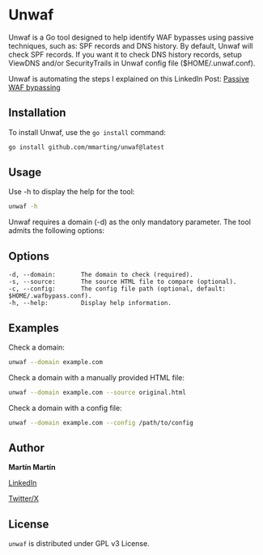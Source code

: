 
# Unwaf

Unwaf is a Go tool designed to help identify WAF bypasses using passive techniques, such as: SPF records and DNS history. By default, Unwaf will check SPF records. If you want it to check DNS history records, setup ViewDNS and/or SecurityTrails in Unwaf config file ($HOME/.unwaf.conf).

Unwaf is automating the steps I explained on this LinkedIn Post: [Passive WAF bypassing](https://www.linkedin.com/posts/martinmarting_bugbounty-bugbountytips-pentesting-activity-7217385665729093632-oZEP)

## Installation

To install Unwaf, use the `go install` command:

```sh
go install github.com/mmarting/unwaf@latest
```

## Usage

Use -h to display the help for the tool:

```sh
unwaf -h
```

Unwaf requires a domain (-d) as the only mandatory parameter. The tool admits the following options:

## Options

    -d, --domain:       The domain to check (required).
    -s, --source:       The source HTML file to compare (optional).
    -c, --config:       The config file path (optional, default: $HOME/.wafbypass.conf).
    -h, --help:         Display help information.

## Examples

Check a domain:

```sh
unwaf --domain example.com
```

Check a domain with a manually provided HTML file:

```sh
unwaf --domain example.com --source original.html
```

Check a domain with a config file:

```sh
unwaf --domain example.com --config /path/to/config
```

## Author

**Martín Martín**

[LinkedIn](https://www.linkedin.com/in/martinmarting/)

[Twitter/X](https://x.com/mmrecon)

## License

`unwaf` is distributed under GPL v3 License.
